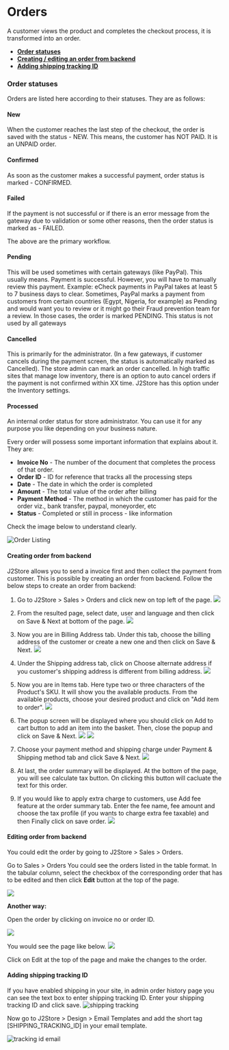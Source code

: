 # Orders

A customer views the product and completes the checkout process, it is transformed into an order. 

* **[Order statuses](#order-status)**
* **[Creating / editing an order from backend](#create-edit-order)**
* **[Adding shipping tracking ID](#shipping-tracking-id)**

<a name="order-status"></a>
### Order statuses

Orders are listed here according to their statuses. They are as follows:

#### New

When the customer reaches the last step of the checkout, the order is saved with the status - NEW.  This means, the customer has NOT PAID. It is an UNPAID order.

#### Confirmed

As soon as the customer makes a successful payment, order status is marked - CONFIRMED.  
 
#### Failed

If the payment is not successful or if there is an error message from the gateway due to validation or some other reasons, then the order status is marked as - FAILED.

The above are the primary workflow.

#### Pending

This will be used sometimes with certain gateways (like PayPal). This usually means. Payment is successful. However, you will have to manually review this payment. Example: eCheck payments in PayPal takes at least 5 to 7 business days to clear. Sometimes, PayPal marks a payment from customers from certain countries (Egypt, Nigeria, for example) as Pending and would want you to review or it might go their Fraud prevention team for a review.
In those cases, the order is marked PENDING.
This status is not used by all gateways

#### Cancelled

This is primarily for the administrator. (In a few gateways, if customer cancels during the payment screen, the status is automatically marked as Cancelled). The store admin can mark an order cancelled.
In high traffic sites that manage low inventory, there is an option to auto cancel orders if the payment is not confirmed within XX time. J2Store has this option under the Inventory settings.

#### Processed

An internal order status for store administrator. You can use it for any purpose you like depending on your business nature.

Every order will possess some important information that explains about it. They are:
* **Invoice No** - The number of the document that completes the process of that order.
* **Order ID** - ID for reference that tracks all the processing steps
* **Date** - The date in which the order is completed
* **Amount** - The total value of the order after billing
* **Payment Method** - The method in which the customer has paid for the order viz., bank transfer, paypal, moneyorder, etc
* **Status** - Completed or still in process - like information


Check the image below to understand clearly.

![Order Listing](./assets/images/order_listing.png)

<a name="create-edit-order"></a>
#### Creating order from backend

J2Store allows you to send a invoice first and then collect the payment from customer. This is possible by creating an order from backend. Follow the below steps to create an order from backend:

1. Go to J2Store > Sales > Orders and click new on top left of the page.
![](./assets/images/order-new-btn.png)

2. From the resulted page, select date, user and language and then click on Save & Next at bottom of the page.
![](./assets/images/order-backend-step-1.png)

3. Now you are in Billing Address tab. Under this tab, choose the billing address of the customer or create a new one and then click on Save & Next.
![](./assets/images/order-backend-step-2.png)

4. Under the Shipping address tab, click on Choose alternate address if you customer's shipping address is different from billing address.
![](./assets/images/order-backend-step-3.png)

5. Now you are in Items tab. Here type two or three characters of the Product's SKU. It will show you the available products. From the available products, choose your desired product and click on "Add item to order".
![](./assets/images/order-backend-step-4.png)

6. The popup screen will be displayed where you should click on Add to cart button to add an item into the basket. Then, close the popup and click on Save & Next.
![](./assets/images/order-backend-step-4-1.png)
![](./assets/images/order-backend-step-5.png)

7. Choose your payment method and shipping charge under Payment & Shipping method tab and click Save & Next.
![](./assets/images/order-backend-step-6.png)

8. At last, the order summary will be displayed. At the bottom of the page, you will see calculate tax button. On clicking this button will cacluate the text for this order.

9. If you would like to apply extra charge to customers, use Add fee feature at the order summary tab. Enter the fee name, fee amount and choose the tax profile (if you wants to charge extra fee taxable) and then Finally click on save order.
![](./assets/images/order-backend-last-step.png)


#### Editing order from backend

You could edit the order by going to J2Store > Sales > Orders.

Go to Sales > Orders
You could see the orders listed in the table format. In the tabular column, select the checkbox of the corresponding order that has to be edited and then click **Edit** button at the top of the page.

![](./assets/images/orders-list.png)

**Another way:**

Open the order by clicking on invoice no or order ID.

![](./assets/images/order-link.png)

You would see the page like below.
![](./assets/images/order-history.png)

Click on Edit at the top of the page and make the changes to the order.

<a name="shipping-tracking-id"></a>
#### Adding shipping tracking ID

If you have enabled shipping in your site, in admin order history page you can see the text box to enter shipping tracking ID. Enter your shipping tracking ID and click save.
![shipping tracking](./assets/images/sales-order-01.png)

Now go to J2Store > Design > Email Templates and add the short tag [SHIPPING_TRACKING_ID] in your email template.

![tracking id email](./assets/images/sales-order-02.png)